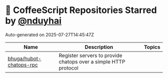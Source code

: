 # 🌟 CoffeeScript Repositories Starred by [@nduyhai](https://github.com/nduyhai)

Auto-generated on 2025-07-27T14:45:47Z

| Name | Description | Topics |
|------|-------------|-------|
| [bhuga/hubot-chatops-rpc](https://github.com/bhuga/hubot-chatops-rpc) | Register servers to provide chatops over a simple HTTP protocol |  |
